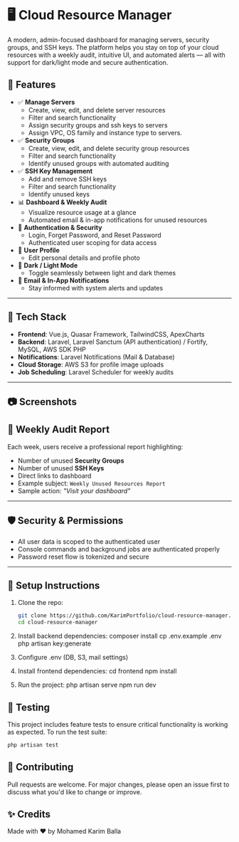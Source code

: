 # 🖥️ Cloud Resource Manager

A modern, admin-focused dashboard for managing servers, security groups, and SSH keys. The platform helps you stay on top of your cloud resources with a weekly audit, intuitive UI, and automated alerts — all with support for dark/light mode and secure authentication.

## 🚀 Features

- ✅ **Manage Servers**
  - Create, view, edit, and delete server resources
  - Filter and search functionality
  - Assign security groups and ssh keys to servers
  - Assign VPC, OS family and instance type to servers.
- ✅ **Security Groups**
  - Create, view, edit, and delete security group resources
  - Filter and search functionality
  - Identify unused groups with automated auditing
- ✅ **SSH Key Management**
  - Add and remove SSH keys
  - Filter and search functionality
  - Identify unused keys
- 📊 **Dashboard & Weekly Audit**
  - Visualize resource usage at a glance
  - Automated email & in-app notifications for unused resources
- 🔐 **Authentication & Security**
  - Login, Forget Password, and Reset Password
  - Authenticated user scoping for data access
- 👤 **User Profile**
  - Edit personal details and profile photo
- 🌙 **Dark / Light Mode**
  - Toggle seamlessly between light and dark themes
- 🔔 **Email & In-App Notifications**
  - Stay informed with system alerts and updates

---

## 🧱 Tech Stack

- **Frontend**: Vue.js, Quasar Framework, TailwindCSS, ApexCharts
- **Backend**: Laravel, Laravel Sanctum (API authentication) / Fortify, MySQL, AWS SDK PHP
- **Notifications**: Laravel Notifications (Mail & Database)
- **Cloud Storage**: AWS S3 for profile image uploads
- **Job Scheduling**: Laravel Scheduler for weekly audits

---

## 📷 Screenshots



## 📩 Weekly Audit Report

Each week, users receive a professional report highlighting:
- Number of unused **Security Groups**
- Number of unused **SSH Keys**
- Direct links to dashboard
- Example subject: `Weekly Unused Resources Report`
- Sample action: _"Visit your dashboard"_

---

## 🛡️ Security & Permissions

- All user data is scoped to the authenticated user
- Console commands and background jobs are authenticated properly
- Password reset flow is tokenized and secure

---

## 🔧 Setup Instructions

1. Clone the repo:
   ```bash
   git clone https://github.com/KarimPortfolio/cloud-resource-manager.git
   cd cloud-resource-manager

2. Install backend dependencies:
   composer install
   cp .env.example .env
   php artisan key:generate

3. Configure .env (DB, S3, mail settings)
4. Install frontend dependencies:
   cd frontend
   npm install

5. Run the project:
   php artisan serve
   npm run dev

## 🧪 Testing
This project includes feature tests to ensure critical functionality is working as expected.
To run the test suite:
   ```bash
   php artisan test
   ```


## 🤝 Contributing
Pull requests are welcome. For major changes, please open an issue first to discuss what you'd like to change or improve.

## ✨ Credits
Made with ❤️ by Mohamed Karim Balla